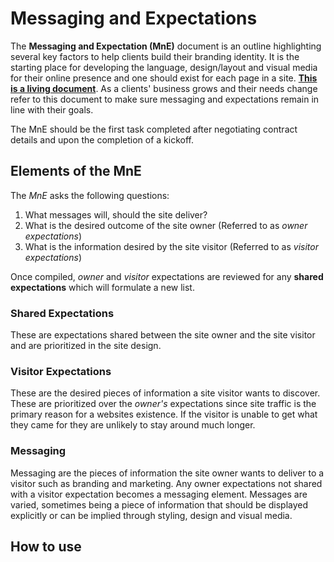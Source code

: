 # Messaging and Expectations

The **Messaging and Expectation (MnE)** document is an outline highlighting several key factors to help clients build their branding identity. It is the starting place for developing the language, design/layout and visual media for their online presence and one should exist for each page in a site. **<u>This is a living document</u>**. As a clients' business grows and their needs change refer to this document to make sure messaging and expectations remain in line with their goals.

The MnE should be the first task completed after negotiating contract details and upon the completion of a kickoff.



## Elements of the MnE

The *MnE* asks the following questions:

1. What messages will, should the site deliver?
2. What is the desired outcome of the site owner (Referred to as *owner expectations*)
3. What is the information desired by the site visitor (Referred to as *visitor expectations*)


Once compiled, *owner* and *visitor* expectations are reviewed for any **shared expectations** which will formulate a new list.

### Shared Expectations

These are expectations shared between the site owner and the site visitor and are prioritized in the site design.

### Visitor Expectations

These are the desired pieces of information a site visitor wants to discover. These are prioritized over the *owner's* expectations since site traffic is the primary reason for a websites existence. If the visitor is unable to get what they came for they are unlikely to stay around much longer.

### Messaging

Messaging are the pieces of information the site owner wants to deliver to a visitor such as branding and marketing. Any owner expectations not shared with a visitor expectation becomes a messaging element. Messages are varied, sometimes being a piece of information that should be displayed explicitly or can be implied through styling, design and visual media.



## How to use